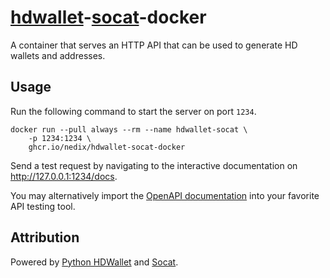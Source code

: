# [hdwallet][Python HDWallet]-[socat][Socat]-docker

A container that serves an HTTP API that can be used to generate HD wallets and addresses.

## Usage

Run the following command to start the server on port `1234`.

```shell
docker run --pull always --rm --name hdwallet-socat \
    -p 1234:1234 \
    ghcr.io/nedix/hdwallet-socat-docker
```

Send a test request by navigating to the interactive documentation on http://127.0.0.1:1234/docs.

You may alternatively import the [OpenAPI documentation][Swagger] into your favorite API testing tool.

## Attribution

Powered by [Python HDWallet] and [Socat].

[Swagger]: https://github.com/nedix/hdwallet-socat-docker/blob/main/rootfs/var/www/html/swagger.json
[Python HDWallet]: https://github.com/meherett/python-hdwallet
[Socat]: http://www.dest-unreach.org/socat/
